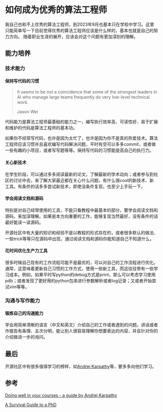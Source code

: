 # 如何成为优秀的算法工程师

我自己也称不上优秀的算法工程师，到2023年9月也基本只在学校中学习。这里只能简单写一下目前觉得优秀的算法工程师应该是什么样的，基本也就是自己的努力方向。
随着职业生涯的展开，应该会对这个问题有更加深刻的理解。

## 能力培养

### 技术能力

#### 保持写代码的习惯

> It seems to be not a coincidence that some of the strongest leaders in AI who manage large teams frequently do very low-level technical work.
>
> Jason Wei

代码能力是算法工程师最基础的能力之一，编写执行效率高、可读性好、易于扩展和维护的代码是算法工程师的基本功。

如果你不经常写代码，也许是因为太忙了，也许是因为你不是真的热爱技术。算法工程师应该习惯并且喜欢编写代码解决问题，平时有空可以多多commit，或者做一些有趣的小项目，或者写写题等等。保持写代码的习惯能提高自己的执行力。

#### 关心新技术

在学生阶段，可以通过多多阅读最新的论文，了解最新的学术动向；或者参与到社区的讨论中去，来了解大家最近都在关心什么问题，有什么很cool的新技术、新工具。有条件的话多多尝试新技术，即使没条件复现，也至少上手玩一下。

#### 学会阅读文档和源码

特别是对自己经常使用的工具，不能只看教程中最基本的部分，要学会阅读文档和源码，来加深理解。如果是本方向重要的工作，能够复现当然最好，没有条件的话最好能读一读源码。

开源社区中有大量的知识和经验不是以教程的形式存在的，或者很多默认的做法、一些trick等等只在源码中出现，通过阅读文档和源码你能知道自己不知道什么。

#### 花时间优化生产力工具

很多时候自己现有的工作流程可能不是最优的，可以对自己的工作流程进行优化。通常，这意味着更新自己习惯的工作方式，使用一些新工具，而这往往带有一些学习成本。例如，如果平时写python的debug方式是print，那么可以考虑学习使用pdb；或者发现了更好用的python包来进行参数解析或者log记录；又或者开始尝试vim等等。

### 沟通与写作能力

#### 锻炼自己的沟通能力

学会用简单清晰的语言（中文和英文）介绍自己的工作或者遇到的问题。讲话或者作报告有条理、主次分明，能让别人很容易理解你想要表达的内容，并且针对你的介绍做进一步的询问。

## 最后

开源社区中有很多值得学习的榜样，如[Andrej Karpathy](https://karpathy.ai/)等，要多多向他们学习。

## 参考

[Doing well in your courses - a guide by Andrej Karpathy](https://cs.stanford.edu/people/karpathy/advice.html)

[A Survival Guide to a PhD](http://karpathy.github.io/2016/09/07/phd/)
